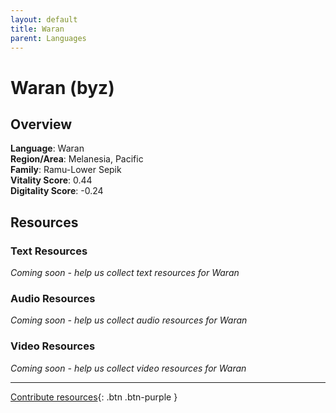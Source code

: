 ```yaml
---
layout: default
title: Waran
parent: Languages
---
```


# Waran (byz)

## Overview

**Language**: Waran  
**Region/Area**: Melanesia, Pacific  
**Family**: Ramu-Lower Sepik  
**Vitality Score**: 0.44  
**Digitality Score**: -0.24  

## Resources

### Text Resources
*Coming soon - help us collect text resources for Waran*

### Audio Resources
*Coming soon - help us collect audio resources for Waran*

### Video Resources
*Coming soon - help us collect video resources for Waran*

---

[Contribute resources](https://fairtrain.github.io/){: .btn .btn-purple }
